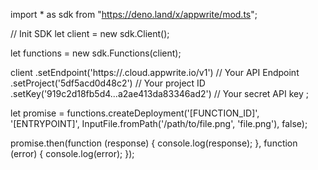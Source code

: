 import * as sdk from "https://deno.land/x/appwrite/mod.ts";

// Init SDK
let client = new sdk.Client();

let functions = new sdk.Functions(client);

client
    .setEndpoint('https://<REGION>.cloud.appwrite.io/v1') // Your API Endpoint
    .setProject('5df5acd0d48c2') // Your project ID
    .setKey('919c2d18fb5d4...a2ae413da83346ad2') // Your secret API key
;


let promise = functions.createDeployment('[FUNCTION_ID]', '[ENTRYPOINT]', InputFile.fromPath('/path/to/file.png', 'file.png'), false);

promise.then(function (response) {
    console.log(response);
}, function (error) {
    console.log(error);
});
